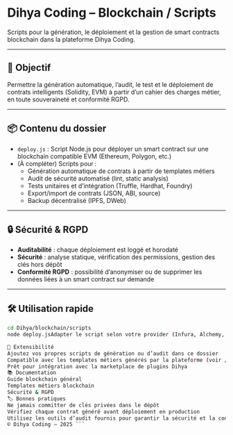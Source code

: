 # Dihya Coding – Blockchain / Scripts

Scripts pour la génération, le déploiement et la gestion de smart contracts blockchain dans la plateforme Dihya Coding.

---

## 🚀 Objectif

Permettre la génération automatique, l’audit, le test et le déploiement de contrats intelligents (Solidity, EVM) à partir d’un cahier des charges métier, en toute souveraineté et conformité RGPD.

---

## 📦 Contenu du dossier

- `deploy.js` : Script Node.js pour déployer un smart contract sur une blockchain compatible EVM (Ethereum, Polygon, etc.)
- (À compléter) Scripts pour :
  - Génération automatique de contrats à partir de templates métiers
  - Audit de sécurité automatisé (lint, static analysis)
  - Tests unitaires et d’intégration (Truffle, Hardhat, Foundry)
  - Export/import de contrats (JSON, ABI, source)
  - Backup décentralisé (IPFS, DWeb)

---

## 🔒 Sécurité & RGPD

- **Auditabilité** : chaque déploiement est loggé et horodaté
- **Sécurité** : analyse statique, vérification des permissions, gestion des clés hors dépôt
- **Conformité RGPD** : possibilité d’anonymiser ou de supprimer les données liées à un smart contract sur demande

---

## 🛠️ Utilisation rapide

```bash
cd Dihya/blockchain/scripts
node deploy.jsAdapter le script selon votre provider (Infura, Alchemy, etc.) et renseigner les variables d’environnement dans .env.

🧩 Extensibilité
Ajoutez vos propres scripts de génération ou d’audit dans ce dossier
Compatible avec les templates métiers générés par la plateforme (voir /backend/flask/app/templates/blockchain/)
Prêt pour intégration avec la marketplace de plugins Dihya
📚 Documentation
Guide blockchain général
Templates métiers blockchain
Sécurité & RGPD
🏷️ Bonnes pratiques
Ne jamais committer de clés privées dans le dépôt
Vérifiez chaque contrat généré avant déploiement en production
Utilisez les outils d’audit fournis pour garantir la sécurité et la conformité
© Dihya Coding – 2025 ```